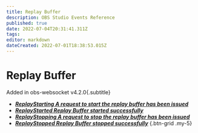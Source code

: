 ```yaml
---
title: Replay Buffer
description: OBS Studio Events Reference
published: true
date: 2022-07-04T20:31:41.311Z
tags:
editor: markdown
dateCreated: 2022-07-01T18:38:53.015Z
---
```


# Replay Buffer
Added in obs-websocket v4.2.0{.subtitle}
* [***ReplayStarting ***A request to start the replay buffer has been issued******](/en/Broadcasters/OBS/Events/Replay-Buffer/ReplayStarting)
* [***ReplayStarted ***Replay Buffer started successfully******](/en/Broadcasters/OBS/Events/Replay-Buffer/ReplayStarted)
* [***ReplayStopping ***A request to stop the replay buffer has been issued******](/en/Broadcasters/OBS/Events/Replay-Buffer/ReplayStopping)
* [***ReplayStopped ***Replay Buffer stopped successfully******](/en/Broadcasters/OBS/Events/Replay-Buffer/ReplayStopped)
{.btn-grid .my-5}